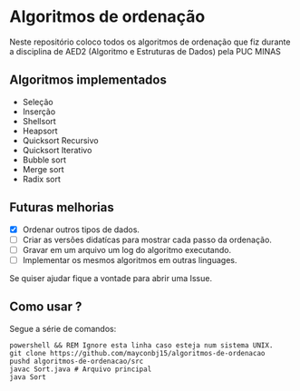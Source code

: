 # Algoritmos de ordenação
Neste repositório coloco todos os algoritmos de ordenação que fiz durante a disciplina de AED2 (Algoritmo e Estruturas de Dados) pela PUC MINAS

## Algoritmos implementados
- Seleção
- Inserção
- Shellsort
- Heapsort
- Quicksort Recursivo
- Quicksort Iterativo
- Bubble sort
- Merge sort
- Radix sort

## Futuras melhorias
- [x] Ordenar outros tipos de dados.
- [ ] Criar as versões didatícas para mostrar cada passo da ordenação.
- [ ] Gravar em um arquivo um log do algoritmo executando.
- [ ] Implementar os mesmos algoritmos em outras linguages.

Se quiser ajudar fique a vontade para abrir uma Issue.

## Como usar ?

Segue a série de comandos:

```shell script
powershell && REM Ignore esta linha caso esteja num sistema UNIX.
git clone https://github.com/mayconbj15/algoritmos-de-ordenacao
pushd algoritmos-de-ordenacao/src
javac Sort.java # Arquivo principal
java Sort

```
